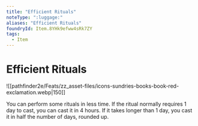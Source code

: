 ```yaml
---
title: "Efficient Rituals"
noteType: ":luggage:"
aliases: "Efficient Rituals"
foundryId: Item.8YHk9efww4sRk7ZY
tags:
  - Item
---
```


# Efficient Rituals
![[pathfinder2e/Feats/zz_asset-files/icons-sundries-books-book-red-exclamation.webp|150]]

You can perform some rituals in less time. If the ritual normally requires 1 day to cast, you can cast it in 4 hours. If it takes longer than 1 day, you cast it in half the number of days, rounded up.
